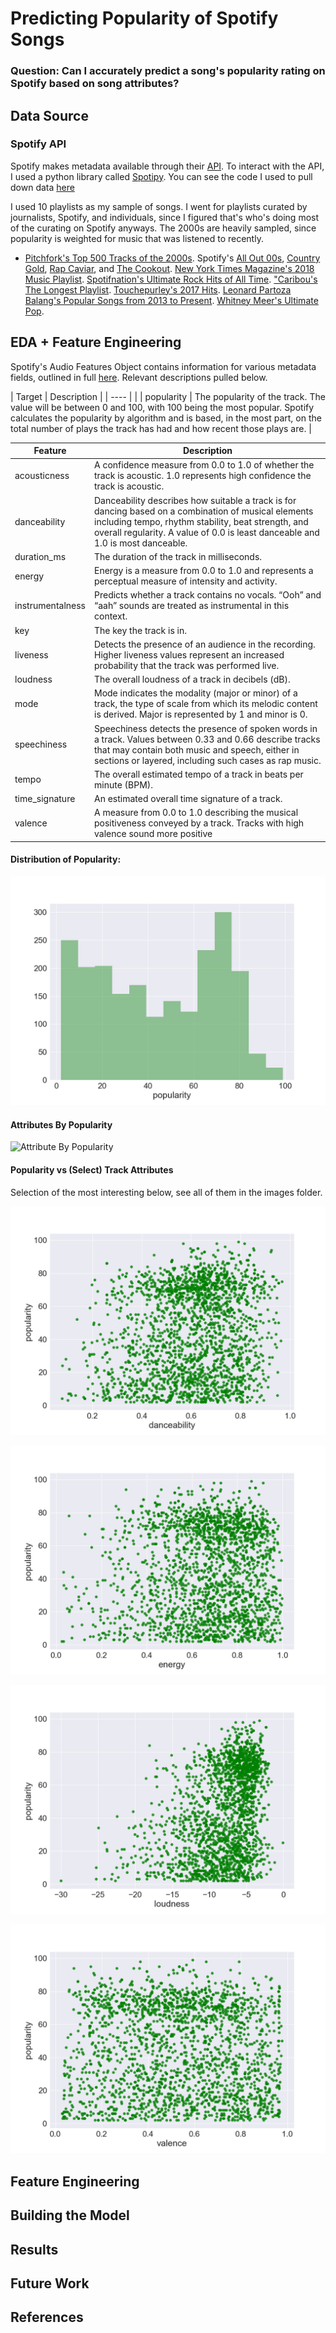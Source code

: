 # Predicting Popularity of Spotify Songs

### Question: Can I accurately predict a song's popularity rating on Spotify based on song attributes?

## Data Source
### Spotify API
Spotify makes metadata available through their [API](https://developer.spotify.com/). To interact with the API, I used a python library called [Spotipy](https://github.com/plamere/spotipy). You can see the code I used to pull down data [here](https://github.com/whitneypenn/analytics-capstone/blob/master/src/get_and_clean_data.py)

I used 10 playlists as my sample of songs. I went for playlists curated by journalists, Spotify, and individuals, since I figured that's who's doing most of the curating on Spotify anyways. The 2000s are heavily sampled, since popularity is weighted for music that was listened to recently.

-  [Pitchfork's Top 500 Tracks of the 2000s](https://open.spotify.com/user/pitchforkmedia/playlist/31mWsJSygA2Vx1FyyhXFS4). Spotify's [All Out 00s](https://open.spotify.com/user/spotify/playlist/37i9dQZF1DX4o1oenSJRJd), [Country Gold](https://open.spotify.com/user/spotify/playlist/37i9dQZF1DWYnwbYQ5HnZU), [Rap Caviar](https://open.spotify.com/user/spotify/playlist/37i9dQZF1DX0XUsuxWHRQd), and [The Cookout](https://open.spotify.com/user/spotify/playlist/37i9dQZF1DXab8DipvnuNU). [New York Times Magazine's 2018 Music Playlist](https://open.spotify.com/user/nytmag/playlist/1fIoLrK0POksamXuvzbTee). [Spotifnation's Ultimate Rock Hits of All Time](https://open.spotify.com/user/7jt4w8i9zjsn36sngapjop302/playlist/291drwQ10IlkH0hf1TJcFk). ["Caribou's The Longest Playlist](https://open.spotify.com/user/cariboutheband/playlist/4Dg0J0ICj9kKTGDyFu0Cv4). [Touchepurley's 2017
 Hits](https://open.spotify.com/user/touchepurley/playlist/5cJXS1TnQhldZyI4ObwR7l). [Leonard Partoza Balang's Popular Songs from 2013 to Present](https://open.spotify.com/user/leonardbalang/playlist/0M3Xy7HCXJwPUbQKdOGt51). [Whitney Meer's Ultimate Pop](https://open.spotify.com/user/whitneypenn/playlist/7rpjDLKSDl3eXxUD1rAuMI?si=ZnLP4Nk0Re2yCWJGuLgiow).

## EDA + Feature Engineering
Spotify's Audio Features Object contains information for various metadata fields, outlined in full [here](https://developer.spotify.com/documentation/web-api/reference/tracks/get-audio-features/). Relevant descriptions pulled below.

|  Target   |   Description |
| ---- | |
| popularity |  The popularity of the track. The value will be between 0 and 100, with 100 being the most popular. Spotify calculates the popularity by algorithm and is based, in the most part, on the total number of plays the track has had and how recent those plays are. |

|  Feature  |  Description |
|--------|-----------|
| acousticness |  A confidence measure from 0.0 to 1.0 of whether the track is acoustic. 1.0 represents high confidence the track is acoustic. |    
| danceability |  Danceability describes how suitable a track is for dancing based on a combination of musical elements including tempo, rhythm stability, beat strength, and overall regularity. A value of 0.0 is least danceable and 1.0 is most danceable. |      
| duration_ms | 	The duration of the track in milliseconds. |
| energy | Energy is a measure from 0.0 to 1.0 and represents a perceptual measure of intensity and activity.  |
| instrumentalness | Predicts whether a track contains no vocals. “Ooh” and “aah” sounds are treated as instrumental in this context. |
| key | The key the track is in.  |
| liveness | Detects the presence of an audience in the recording. Higher liveness values represent an increased probability that the track was performed live. |  
| loudness | The overall loudness of a track in decibels (dB). |
| mode | Mode indicates the modality (major or minor) of a track, the type of scale from which its melodic content is derived. Major is represented by 1 and minor is 0.|
| speechiness | Speechiness detects the presence of spoken words in a track. Values between 0.33 and 0.66 describe tracks that may contain both music and speech, either in sections or layered, including such cases as rap music. |  
| tempo | The overall estimated tempo of a track in beats per minute (BPM). |
| time_signature	| An estimated overall time signature of a track. |
| valence | A measure from 0.0 to 1.0 describing the musical positiveness conveyed by a track. Tracks with high valence sound more positive  | |

#### Distribution of Popularity:
![Popularity_Dist](src/images/popularity_hist.png)

#### Attributes By Popularity
![Attribute By Popularity](notebooks/mean_attribute_values.png)

#### Popularity vs (Select) Track Attributes
Selection of the most interesting below, see all of them in the images folder.

![Popularity vs Danceability ](src/images/danceability_scatter_plt.png)

![Popularity vs Energy](src/images/energy_scatter_plt.png)

![Popularity vs Loudness](src/images/loudness_scatter_plt.png)

![Popularity vs Valence](src/images/valence_scatter_plt.png)

## Feature Engineering

## Building the Model


## Results




## Future Work

## References
